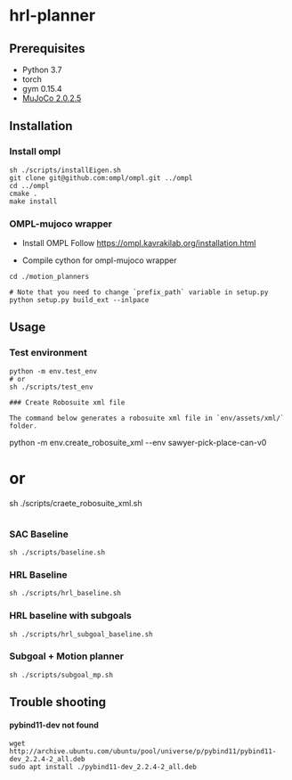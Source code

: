 # hrl-planner

## Prerequisites
- Python 3.7
- torch
- gym 0.15.4
- [MuJoCo 2.0.2.5 ](http://www.mujoco.org/)

## Installation 

### Install ompl
```
sh ./scripts/installEigen.sh
git clone git@github.com:ompl/ompl.git ../ompl
cd ../ompl
cmake .
make install
```

### OMPL-mujoco wrapper 

- Install OMPL 
Follow https://ompl.kavrakilab.org/installation.html

- Compile cython for ompl-mujoco wrapper

```
cd ./motion_planners

# Note that you need to change `prefix_path` variable in setup.py
python setup.py build_ext --inlpace
```

## Usage
### Test environment
```
python -m env.test_env 
# or 
sh ./scripts/test_env

### Create Robosuite xml file

The command below generates a robosuite xml file in `env/assets/xml/` folder.
```
python -m env.create_robosuite_xml --env sawyer-pick-place-can-v0
# or 
sh ./scripts/craete_robosuite_xml.sh
```
```

### SAC Baseline
```
sh ./scripts/baseline.sh
```

### HRL Baseline
```
sh ./scripts/hrl_baseline.sh
```

### HRL baseline with subgoals
```
sh ./scripts/hrl_subgoal_baseline.sh
```

### Subgoal + Motion planner
```
sh ./scripts/subgoal_mp.sh
```

## Trouble shooting

#### pybind11-dev not found
```
wget http://archive.ubuntu.com/ubuntu/pool/universe/p/pybind11/pybind11-dev_2.2.4-2_all.deb
sudo apt install ./pybind11-dev_2.2.4-2_all.deb
```

